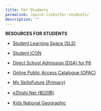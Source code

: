 ```yaml
---
title: For Students
permalink: /quick-links/for-students/
description: ""
---
```

**RESOURCES FOR STUDENTS**

* [Student Learning Space (SLS)](https://vle.learning.moe.edu.sg/login)

* [Student iCON](https://workspace.google.com/dashboard)

* [Direct School Admission (DSA) for P6](https://www.moe.gov.sg/secondary/dsa)

* [Online Public Access Catalogue (OPAC)](https://schoolibrary.moe.edu.sg/poiching)

* [My SkillsFuture (Primary)](https://www.myskillsfuture.gov.sg/content/student/en/primary.html)

* [eZhishi.Net (知识网)](https://www.ezhishi.net/Contents/) [](https://www.ezhishi.net/Contents/)

* [Kids National Geographic](https://kids.nationalgeographic.com/kids/)